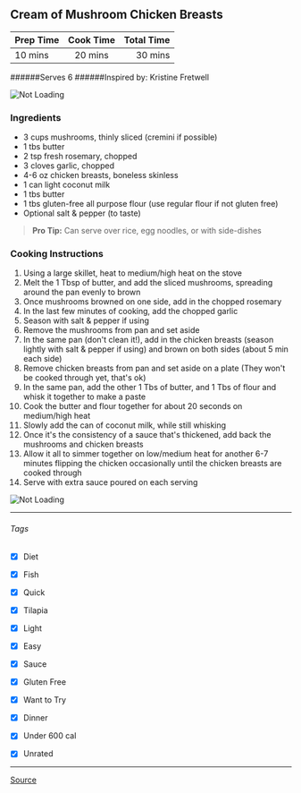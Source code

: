 ## Cream of Mushroom Chicken Breasts

| Prep Time  | Cook Time    | Total Time  |
| ---------- |:------------:| -----------:|
| 10 mins    | 20 mins      | 30 mins     |


######Serves 6
######Inspired by: Kristine Fretwell

![Not Loading](http://i.imgur.com/Ih2f9oK.png)

### Ingredients

* 3 cups mushrooms, thinly sliced (cremini if possible)
* 1 tbs butter
* 2 tsp fresh rosemary, chopped
* 3 cloves garlic, chopped
* 4-6 oz chicken breasts, boneless skinless
* 1 can light coconut milk
* 1 tbs butter
* 1 tbs gluten-free all purpose flour (use regular flour if not gluten free)
* Optional salt & pepper (to taste)

> **Pro Tip:** Can serve over rice, egg noodles, or with side-dishes

### Cooking Instructions

1. Using a large skillet, heat to medium/high heat on the stove
2. Melt the 1 Tbsp of butter, and add the sliced mushrooms, spreading around the pan evenly to brown
3. Once mushrooms browned on one side, add in the chopped rosemary
4. In the last few minutes of cooking, add the chopped garlic
5. Season with salt & pepper if using
6. Remove the mushrooms from pan and set aside
7. In the same pan (don't clean it!), add in the chicken breasts (season lightly with salt & pepper if using) and brown on both sides (about 5 min each side)
8. Remove chicken breasts from pan and set aside on a plate (They won't be cooked through yet, that's ok)
9. In the same pan, add the other 1 Tbs of butter, and 1 Tbs of flour and whisk it together to make a paste
10. Cook the butter and flour together for about 20 seconds on medium/high heat
11. Slowly add the can of coconut milk, while still whisking
12. Once it's the consistency of a sauce that's thickened, add back the mushrooms and chicken breasts
13. Allow it all to simmer together on low/medium heat for another 6-7 minutes flipping the chicken occasionally until the chicken breasts are cooked through
14. Serve with extra sauce poured on each serving

![Not Loading](http://i.imgur.com/E6Kolh4.png)

---

###### Tags
- [x] Diet
- [x] Fish
- [x] Quick
- [x] Tilapia
- [x] Light
- [x] Easy
- [x] Sauce
- [x] Gluten Free
- [x] Want to Try
- [x] Dinner
- [x] Under 600 cal
- [x] Unrated


---

[Source](http://www.busybuthealthy.com/cream-mushroom-chicken-breasts/)

